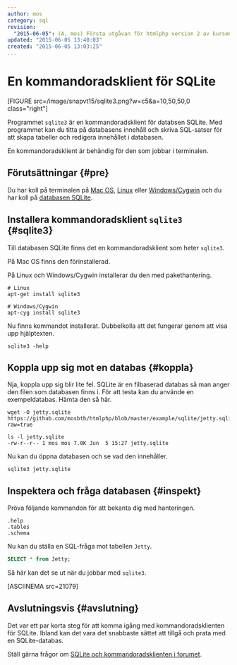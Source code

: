 ```yaml
---
author: mos
category: sql
revision:
  "2015-06-05": (A, mos) Första utgåvan för htmlphp version 2 av kursen.
updated: "2015-06-05 13:40:03"
created: "2015-06-05 13:03:25"
...
```

En kommandoradsklient för SQLite
==================================

[FIGURE src=/image/snapvt15/sqlite3.png?w=c5&a=10,50,50,0 class="right"]

Programmet `sqlite3` är en kommandoradsklient för databsen SQLite. Med programmet kan du titta på databasens innehåll och skriva SQL-satser för att skapa tabeller och redigera innehållet i databasen. 

En kommandoradsklient är behändig för den som jobbar i terminalen. 

<!--more-->




Förutsättningar {#pre}
--------------------------------------

Du har koll på terminalen på [Mac OS](kunskap/terminalen-och-pakethantering-med-brew-pa-mac-os), [Linux](kunskap/terminalen-och-pakethantering-i-unix-linux) eller [Windows/Cygwin](kunskap/installera-unix-terminalen-cygwin-pa-windows) och du har koll på [databasen SQLite](kunskap/kom-igang-med-databasen-sqlite).



Installera kommandoradsklient `sqlite3` {#sqlite3}
--------------------------------------

Till databasen SQLite finns det en kommandoradsklient som heter `sqlite3`. 

På Mac OS finns den förinstallerad. 

På Linux och Windows/Cygwin installerar du den med pakethantering.

```text
# Linux
apt-get install sqlite3

# Windows/Cygwin
apt-cyg install sqlite3
```

Nu finns kommandot installerat. Dubbelkolla att det fungerar genom att visa upp hjälptexten.

```text
sqlite3 -help
```




Koppla upp sig mot en databas {#koppla}
--------------------------------------

Nja, koppla upp sig blir lite fel. SQLite är en filbaserad databas så man anger den filen som databasen finns i. För att testa kan du använde en exempeldatabas. Hämta den så här.

```text
wget -O jetty.sqlite https://github.com/mosbth/htmlphp/blob/master/example/sqlite/jetty.sqlite?raw=true

ls -l jetty.sqlite                       
-rw-r--r-- 1 mos mos 7.0K Jun  5 15:27 jetty.sqlite
```

Nu kan du öppna databasen och se vad den innehåller.

```text
sqlite3 jetty.sqlite 
```



Inspektera och fråga databasen {#inspekt}
--------------------------------------

Pröva följande kommandon för att bekanta dig med hanteringen.

```text
.help
.tables
.schema
```

Nu kan du ställa en SQL-fråga mot tabellen `Jetty`.

```sql
SELECT * from Jetty;
```

Så här kan det se ut när du jobbar med `sqlite3`.

[ASCIINEMA src=21079]



Avslutningsvis {#avslutning}
--------------------------------------

Det var ett par korta steg för att komma igång med kommandoradsklienten för SQLite. Ibland kan det vara det snabbaste sättet att tillgå och prata med en SQLite-databas.

Ställ gärna frågor om [SQLite och kommandoradsklienten i forumet](t/4308).




